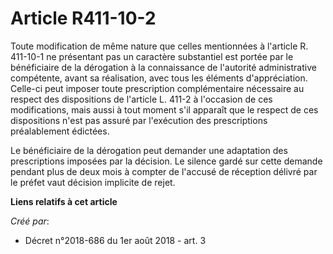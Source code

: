 # Article R411-10-2

Toute modification de même nature que celles mentionnées à l'article R. 411-10-1 ne présentant pas un caractère substantiel
est portée par le bénéficiaire de la dérogation à la connaissance de l'autorité administrative compétente, avant sa
réalisation, avec tous les éléments d'appréciation. Celle-ci peut imposer toute prescription complémentaire nécessaire au
respect des dispositions de l'article L. 411-2 à l'occasion de ces modifications, mais aussi à tout moment s'il apparaît que
le respect de ces dispositions n'est pas assuré par l'exécution des prescriptions préalablement édictées.

Le bénéficiaire de la dérogation peut demander une adaptation des prescriptions imposées par la décision. Le silence gardé
sur cette demande pendant plus de deux mois à compter de l'accusé de réception délivré par le préfet vaut décision implicite
de rejet.

**Liens relatifs à cet article**

_Créé par_:

  - Décret n°2018-686 du 1er août 2018 - art. 3
